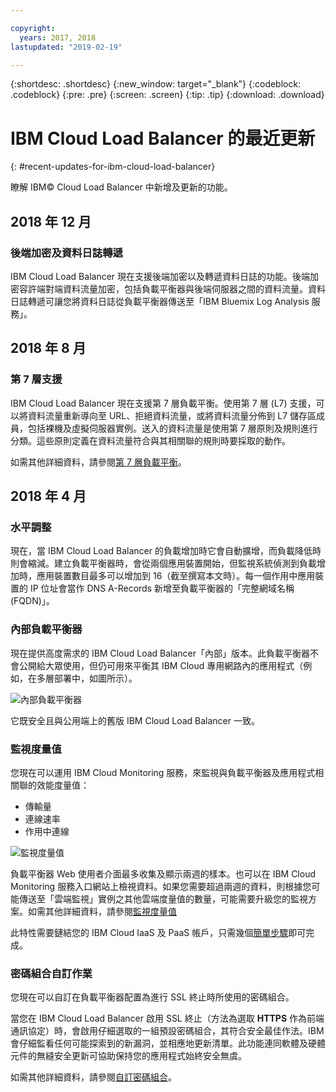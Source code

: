 ```yaml
---

copyright:
  years: 2017, 2018
lastupdated: "2019-02-19"

---
```


{:shortdesc: .shortdesc}
{:new_window: target="_blank"}
{:codeblock: .codeblock}
{:pre: .pre}
{:screen: .screen}
{:tip: .tip}
{:download: .download}


# IBM Cloud Load Balancer 的最近更新
{: #recent-updates-for-ibm-cloud-load-balancer}

瞭解 IBM© Cloud Load Balancer 中新增及更新的功能。

## 2018 年 12 月
### 後端加密及資料日誌轉遞
IBM Cloud Load Balancer 現在支援後端加密以及轉遞資料日誌的功能。後端加密容許端對端資料流量加密，包括負載平衡器與後端伺服器之間的資料流量。資料日誌轉遞可讓您將資料日誌從負載平衡器傳送至「IBM Bluemix Log Analysis 服務」。

## 2018 年 8 月
### 第 7 層支援
IBM Cloud Load Balancer 現在支援第 7 層負載平衡。使用第 7 層 (L7) 支援，可以將資料流量重新導向至 URL、拒絕資料流量，或將資料流量分佈到 L7 儲存區成員，包括裸機及虛擬伺服器實例。送入的資料流量是使用第 7 層原則及規則進行分類。這些原則定義在資料流量符合與其相關聯的規則時要採取的動作。

如需其他詳細資料，請參閱[第 7 層負載平衡](/docs/infrastructure/loadbalancer-service?topic=loadbalancer-service-layer-7-load-balancing)。

## 2018 年 4 月
### 水平調整
現在，當 IBM Cloud Load Balancer 的負載增加時它會自動擴增，而負載降低時則會縮減。建立負載平衡器時，會從兩個應用裝置開始，但監視系統偵測到負載增加時，應用裝置數目最多可以增加到 16（截至撰寫本文時）。每一個作用中應用裝置的 IP 位址會當作 DNS A-Records 新增至負載平衡器的「完整網域名稱 (FQDN)」。

### 內部負載平衡器
現在提供高度需求的 IBM Cloud Load Balancer「內部」版本。此負載平衡器不會公開給大眾使用，但仍可用來平衡其 IBM Cloud 專用網路內的應用程式（例如，在多層部署中，如圖所示）。

![內部負載平衡器](./images/InternalLB.png)

它既安全且與公用端上的舊版 IBM Cloud Load Balancer 一致。

### 監視度量值
您現在可以運用 IBM Cloud Monitoring 服務，來監視與負載平衡器及應用程式相關聯的效能度量值：

* 傳輸量
* 連線速率
* 作用中連線

![監視度量值](./images/Metrics.png)

負載平衡器 Web 使用者介面最多收集及顯示兩週的樣本。也可以在 IBM Cloud Monitoring 服務入口網站上檢視資料。如果您需要超過兩週的資料，則根據您可能傳送至「雲端監視」實例之其他雲端度量值的數量，可能需要升級您的監視方案。如需其他詳細資料，請參閱[監視度量值](/docs/infrastructure/loadbalancer-service?topic=loadbalancer-service-monitoring-metrics-with-ibm-cloud-load-balancer)

此特性需要鏈結您的 IBM Cloud IaaS 及 PaaS 帳戶，只需幾個[簡單步驟](/docs/account?topic=account-unifyingaccounts)即可完成。

### 密碼組合自訂作業
您現在可以自訂在負載平衡器配置為進行 SSL 終止時所使用的密碼組合。

當您在 IBM Cloud Load Balancer 啟用 SSL 終止（方法為選取 **HTTPS** 作為前端通訊協定）時，會啟用仔細選取的一組預設密碼組合，其符合安全最佳作法。IBM 會仔細監看任何可能探索到的新漏洞，並相應地更新清單。此功能連同軟體及硬體元件的無縫安全更新可協助保持您的應用程式始終安全無虞。

如需其他詳細資料，請參閱[自訂密碼組合](/docs/infrastructure/loadbalancer-service?topic=loadbalancer-service-choosing-a-preferred-cipher-suite-for-your-https-application)。
